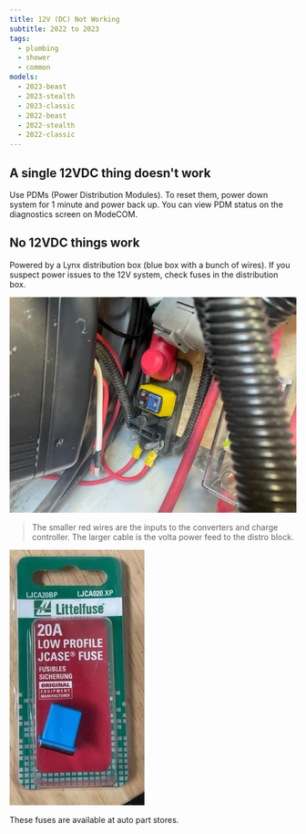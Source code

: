 ```yaml
---
title: 12V (DC) Not Working
subtitle: 2022 to 2023
tags:
  - plumbing
  - shower
  - common
models:
  - 2023-beast
  - 2023-stealth
  - 2023-classic
  - 2022-beast
  - 2022-stealth
  - 2022-classic
---
```


## A single 12VDC thing doesn't work

Use PDMs (Power Distribution Modules). To reset them, power down system for 1 minute and power back up. You can view PDM status on the diagnostics screen on ModeCOM.

## No 12VDC things work

Powered by a Lynx distribution box (blue box with a bunch of wires). If you suspect power issues to the 12V system, check fuses in the distribution box.

![12v converter fuse location](images/12v-converter-fuse-location.jpg)

> The smaller red wires are the inputs to the converters and charge controller. The larger cable is the volta power feed to the distro block.

![12v converter fuse](images/12v-converter-fuse.jpg)

These fuses are available at auto part stores.
